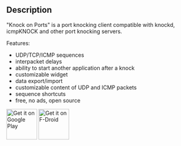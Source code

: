 ## Description
"Knock on Ports" is a port knocking client compatible with knockd, icmpKNOCK and other port knocking servers.

Features:
* UDP/TCP/ICMP sequences
* interpacket delays
* ability to start another application after a knock
* customizable widget
* data export/import
* customizable content of UDP and ICMP packets
* sequence shortcuts
* free, no ads, open source

<a href="https://play.google.com/store/apps/details?id=me.impa.knockonports&pcampaignid=MKT-Other-global-all-co-prtnr-py-PartBadge-Mar2515-1" target="_blank">
<img src="https://play.google.com/intl/en_us/badges/images/generic/en_badge_web_generic.png" 
alt="Get it on Google Play" height="80"/></a>
<a href="https://f-droid.org/packages/me.impa.knockonports/" target="_blank">
<img src="https://f-droid.org/badge/get-it-on.png" alt="Get it on F-Droid" height="80"/></a>
